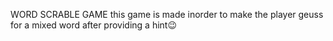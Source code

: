 WORD SCRABLE GAME
this game is made inorder to make the player geuss for a mixed word after providing a hint😉
